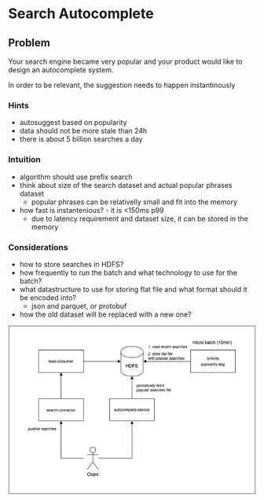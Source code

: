 # Search Autocomplete
## Problem
Your search engine became very popular and your product would like to design an autocomplete system.

In order to be relevant, the suggestion needs to happen instantinously

### Hints
- autosuggest based on popularity
- data should not be more stale than 24h
- there is about 5 billion searches a day

### Intuition
- algorithm should use prefix search
- think about size of the search dataset and actual popular phrases dataset
	- popular phrases can be relativelly small and fit into the memory
- how fast is instantenious? - it is <150ms p99
	- due to latency requirement and dataset size, it can be stored in the memory

### Considerations
- how to store searches in HDFS?
- how frequently to run the batch and what technology to use for the batch?
- what datastructure to use for storing flat file and what format should it be encoded into?
	- json and parquet, or protobuf
- how the old dataset will be replaced with a new one?

![search autocomplete system design](../_assets/search-autocomplete/search-autocomplete-system-design.png)
